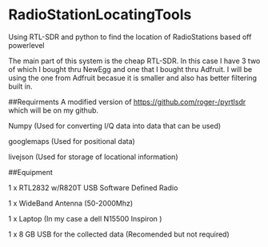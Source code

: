 # RadioStationLocatingTools
Using RTL-SDR and python to find the location of RadioStations based off powerlevel

The main part of this system is the cheap RTL-SDR. In this case I have 3 two of which I bought thru NewEgg and one that I bought thru Adfruit.
I will be using the one from Adfruit becasue it is smaller and also has better filtering built in.



##Requirments
A modified version of https://github.com/roger-/pyrtlsdr which will be on my github.

Numpy (Used for converting I/Q data into data that can be used)

googlemaps (Used for positional data)

livejson (Used for storage of locational information)

##Equipment

1 x RTL2832 w/R820T USB Software Defined Radio

1 x WideBand Antenna (50-2000Mhz)

1 x Laptop (In my case a dell N15500 Inspiron )

1 x 8 GB USB for the collected data (Recomended but not required)

